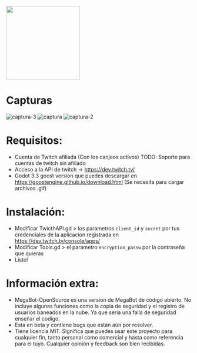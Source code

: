 <img src="https://user-images.githubusercontent.com/48863881/140608435-9fdef7c5-83a1-409d-a4b8-a72a4cc850f8.png" width="200" height="200" />

# Capturas
![captura-3](https://user-images.githubusercontent.com/48863881/140608917-08064067-55da-473e-855a-a7f86b766b23.png)
![captura](https://user-images.githubusercontent.com/48863881/140608916-78f461ac-53c2-4f91-8cbc-401907040432.png)
![captura-2](https://user-images.githubusercontent.com/48863881/140608918-f4060b34-1622-4caf-a3ea-6b839cb6517f.png)

# Requisitos:
 - Cuenta de Twitch afiliada (Con los canjeos activos) TODO: Soporte para cuentas de twitch sin afiliado
 - Acceso a la API de twitch -> https://dev.twitch.tv/
 - Godot 3.3 goost version que puedes descargar en https://goostengine.github.io/download.html (Se necesita para cargar archivos .gif)

# Instalación:
 - Modificar TwicthAPI.gd > los parametros `client_id` y `secret` por tus credenciales de la aplicacion registrada en https://dev.twitch.tv/console/apps/
 - Modificar Tools.gd > el parametro `encryption_passw` por la contraseña que quieras
 - Listo!

# Información extra:
 - MegaBot-OpenSource es una version de MegaBot de código abierto. No incluye algunas funciones como la copia de seguridad y el registro de usuarios baneados en la nube. Ya que seria una falla de seguridad enseñar el codigo.
 - Esta en beta y contiene bugs que están aún por resolver.
 - Tiene licencia MIT. Significa que puedes usar este proyecto para cualquier fin, tanto personal como comercial y hasta como referencia para el tuyo. Cualquier opinión y feedback son bien recibidas.
